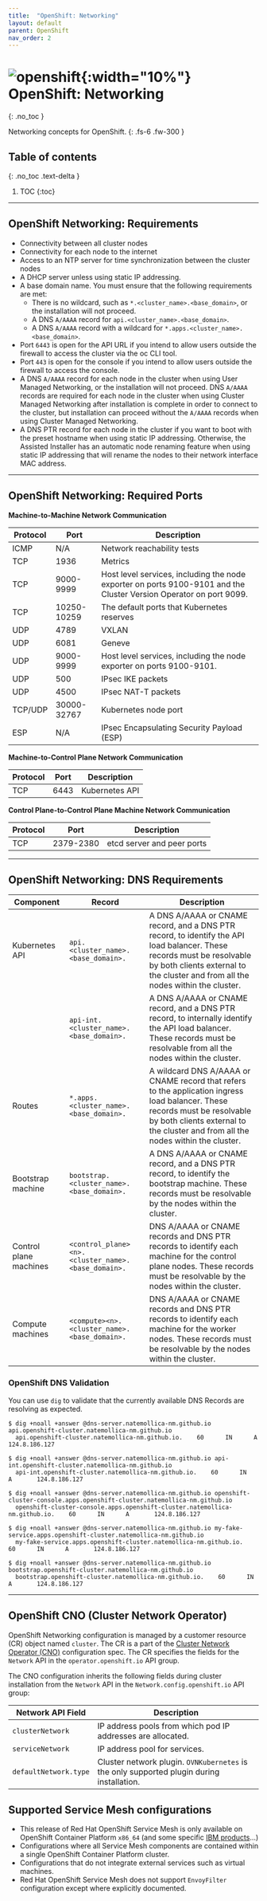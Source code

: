 ```yaml
---
title:  "OpenShift: Networking"
layout: default
parent: OpenShift
nav_order: 2
---
```


# ![openshift](https://github.com/natemollica-nm/devops/assets/57850649/34711e45-1e7f-40d6-a900-309195d4a26f){:width="10%"} OpenShift: Networking
{: .no_toc }

Networking concepts for OpenShift.
{: .fs-6 .fw-300 }

## Table of contents
{: .no_toc .text-delta }

1. TOC
{:toc}

---

## OpenShift Networking: Requirements

* Connectivity between all cluster nodes
* Connectivity for each node to the internet
* Access to an NTP server for time synchronization between the cluster nodes
* A DHCP server unless using static IP addressing.
* A base domain name. You must ensure that the following requirements are met:
  * There is no wildcard, such as `*.<cluster_name>.<base_domain>`, or the installation will not proceed.
  * A DNS `A/AAAA` record for `api.<cluster_name>.<base_domain>`.
  * A DNS `A/AAAA` record with a wildcard for `*.apps.<cluster_name>.<base_domain>`.
* Port `6443` is open for the API URL if you intend to allow users outside the firewall to access the cluster 
  via the oc CLI tool.
* Port `443` is open for the console if you intend to allow users outside the firewall to access the console.
* A DNS `A/AAAA` record for each node in the cluster when using User Managed Networking, or the installation 
  will not proceed. DNS `A/AAAA` records are required for each node in the cluster when using Cluster Managed 
  Networking after installation is complete in order to connect to the cluster, but installation can proceed 
  without the `A/AAAA` records when using Cluster Managed Networking.
* A DNS PTR record for each node in the cluster if you want to boot with the preset hostname when using static 
  IP addressing. Otherwise, the Assisted Installer has an automatic node renaming feature when using static IP 
  addressing that will rename the nodes to their network interface MAC address.

---

## OpenShift Networking: Required Ports

**Machine-to-Machine Network Communication**

| Protocol | Port        | Description                                                                                                        |
|----------|-------------|--------------------------------------------------------------------------------------------------------------------|
| ICMP     | N/A         | Network reachability tests                                                                                         |
| TCP      | 1936        | Metrics                                                                                                            |
| TCP      | 9000-9999   | Host level services, including the node exporter on ports 9100-9101 and the Cluster Version Operator on port 9099. |
| TCP      | 10250-10259 | The default ports that Kubernetes reserves                                                                         |
| UDP      | 4789        | VXLAN                                                                                                              |
| UDP      | 6081        | Geneve                                                                                                             |
| UDP      | 9000-9999   | Host level services, including the node exporter on ports 9100-9101.                                               |
| UDP      | 500         | IPsec IKE packets                                                                                                  |
| UDP      | 4500        | IPsec NAT-T packets                                                                                                |
| TCP/UDP  | 30000-32767 | Kubernetes node port                                                                                               |
| ESP      | N/A         | IPsec Encapsulating Security Payload (ESP)                                                                         |

**Machine-to-Control Plane Network Communication**

| Protocol | Port | Description    |
|----------|------|----------------|
| TCP      | 6443 | Kubernetes API |

**Control Plane-to-Control Plane Machine Network Communication**

| Protocol | Port      | Description                |
|----------|-----------|----------------------------|
| TCP      | 2379-2380 | etcd server and peer ports |

---

## OpenShift Networking: DNS Requirements

| Component              | Record                                             | Description                                                                                                                                                                                                     |
|------------------------|----------------------------------------------------|-----------------------------------------------------------------------------------------------------------------------------------------------------------------------------------------------------------------|
| Kubernetes API         | `api.<cluster_name>.<base_domain>.`                | A DNS A/AAAA or CNAME record, and a DNS PTR record, to identify the API load balancer. These records must be resolvable by both clients external to the cluster and from all the nodes within the cluster.      |
|                        | `api-int.<cluster_name>.<base_domain>.`            | A DNS A/AAAA or CNAME record, and a DNS PTR record, to internally identify the API load balancer. These records must be resolvable from all the nodes within the cluster.                                       |
| Routes                 | `*.apps.<cluster_name>.<base_domain>.`             | A wildcard DNS A/AAAA or CNAME record that refers to the application ingress load balancer. These records must be resolvable by both clients external to the cluster and from all the nodes within the cluster. |
| Bootstrap machine      | `bootstrap.<cluster_name>.<base_domain>.`          | A DNS A/AAAA or CNAME record, and a DNS PTR record, to identify the bootstrap machine. These records must be resolvable by the nodes within the cluster.                                                        |
| Control plane machines | `<control_plane><n>.<cluster_name>.<base_domain>.` | DNS A/AAAA or CNAME records and DNS PTR records to identify each machine for the control plane nodes. These records must be resolvable by the nodes within the cluster.                                         |
| Compute machines       | `<compute><n>.<cluster_name>.<base_domain>.`       | DNS A/AAAA or CNAME records and DNS PTR records to identify each machine for the worker nodes. These records must be resolvable by the nodes within the cluster.                                                |

### OpenShift DNS Validation

You can use `dig` to validate that the currently available DNS Records are
resolving as expected.

```shell
$ dig +noall +answer @dns-server.natemollica-nm.github.io api.openshift-cluster.natemollica-nm.github.io
  api.openshift-cluster.natemollica-nm.github.io.    60      IN      A       124.8.186.127
  
$ dig +noall +answer @dns-server.natemollica-nm.github.io api-int.openshift-cluster.natemollica-nm.github.io
  api-int.openshift-cluster.natemollica-nm.github.io.    60      IN      A       124.8.186.127
  
$ dig +noall +answer @dns-server.natemollica-nm.github.io openshift-cluster-console.apps.openshift-cluster.natemollica-nm.github.io
  openshift-cluster-console.apps.openshift-cluster.natemollica-nm.github.io.    60      IN      A       124.8.186.127
  
$ dig +noall +answer @dns-server.natemollica-nm.github.io my-fake-service.apps.openshift-cluster.natemollica-nm.github.io
  my-fake-service.apps.openshift-cluster.natemollica-nm.github.io.    60      IN      A       124.8.186.127
  
$ dig +noall +answer @dns-server.natemollica-nm.github.io bootstrap.openshift-cluster.natemollica-nm.github.io
  bootstrap.openshift-cluster.natemollica-nm.github.io.    60      IN      A       124.8.186.127
```

---

## OpenShift CNO (Cluster Network Operator)

OpenShift Networking configuration is managed by a customer resource (CR) object named `cluster`. The CR is
a part of the [Cluster Network Operator (CNO)][CNO] configuration spec. The CR specifies the
fields for the `Network` API in the `operator.openshift.io` API group.

The CNO configuration inherits the following fields during cluster installation from the `Network` API 
in the `Network.config.openshift.io` API group:

| Network API Field     | Description                                                                               |
|-----------------------|-------------------------------------------------------------------------------------------|
| `clusterNetwork`      | IP address pools from which pod IP addresses are allocated.                               |
| `serviceNetwork`      | IP address pool for services.                                                             |
| `defaultNetwork.type` | Cluster network plugin. `OVNKubernetes` is the only supported plugin during installation. |



## Supported Service Mesh configurations 

* This release of Red Hat OpenShift Service Mesh is only available on OpenShift Container Platform `x86_64` (and some specific [IBM products][openshift-mesh]...)
* Configurations where all Service Mesh components are contained within a single OpenShift Container Platform cluster.
* Configurations that do not integrate external services such as virtual machines.
* Red Hat OpenShift Service Mesh does not support `EnvoyFilter` configuration except where explicitly documented.


[CNO]: https://docs.openshift.com/container-platform/4.15/post_installation_configuration/network-configuration.html#nw-operator-cr_post-install-network-configuration
[openshift-mesh]: https://docs.openshift.com/container-platform/4.15/post_installation_configuration/network-configuration.html#ossm-supported-configurations-sm_post-install-network-configuration